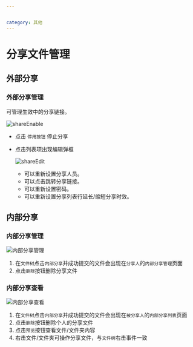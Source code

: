 ```yaml
---


category: 其他
---
```

# 分享文件管理
## 外部分享
### 外部分享管理
可管理生效中的分享链接。

![shareEnable](/images/shareEnable.png)
- 点击 `停用按钮` 停止分享

- 点击列表项出现编辑弹框

  ![shareEdit](/images/shareEdit.png)
  - 可以重新设置分享人员。
  - 可以点击跳转分享链接。
  - 可以重新设置密码。
  - 可以重新设置分享列表行延长/缩短分享时效。

## 内部分享
### 内部分享管理
![内部分享管理](/images/v1.1.6/internalShareOther.png)

1. 在`文件树`点击`内部分享`并成功提交的文件会出现在`分享人`的`内部分享管理`页面
2. 点击`删除`按钮删除分享文件
### 内部分享查看
![内部分享查看](/images/v1.1.6/internalShareMe.png)
1. 在`文件树`点击`内部分享`并成功提交的文件会出现在`被分享人`的`内部分享列表`页面
2. 点击`删除`按钮删除个人的分享文件
3. 点击`预览`按钮查看文件/文件夹内容
4. 右击文件/文件夹可操作分享文件，与`文件树`右击事件一致
   